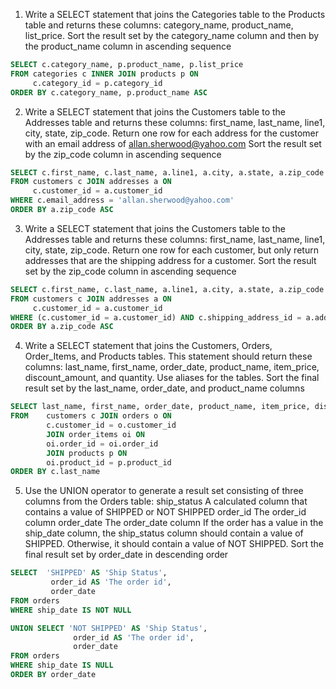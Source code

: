 1. Write a SELECT statement that joins the Categories table to the Products table and returns these columns: 
category_name, product_name, list_price.
Sort the result set by the category_name column and then by the product_name column in ascending sequence 

```sql
SELECT c.category_name, p.product_name, p.list_price
FROM categories c INNER JOIN products p ON
	 c.category_id = p.category_id
ORDER BY c.category_name, p.product_name ASC 
```

2. Write a SELECT statement that joins the Customers table to the Addresses table and returns these columns: 
first_name, last_name, line1, city, state, zip_code.
Return one row for each address for the customer with an email address of allan.sherwood@yahoo.com
Sort the result set by the zip_code column in ascending sequence 

```sql
SELECT c.first_name, c.last_name, a.line1, a.city, a.state, a.zip_code
FROM customers c JOIN addresses a ON 
	 c.customer_id = a.customer_id
WHERE c.email_address = 'allan.sherwood@yahoo.com'
ORDER BY a.zip_code ASC 
```

3. Write a SELECT statement that joins the Customers table to the Addresses table and returns these columns: 
first_name, last_name, line1, city, state, zip_code.
Return one row for each customer, but only return addresses that are the shipping address for a customer.
Sort the result set by the zip_code column in ascending sequence 

```sql
SELECT c.first_name, c.last_name, a.line1, a.city, a.state, a.zip_code
FROM customers c JOIN addresses a ON
	 c.customer_id = a.customer_id
WHERE (c.customer_id = a.customer_id) AND c.shipping_address_id = a.address_id
ORDER BY a.zip_code ASC 
```

4. Write a SELECT statement that joins the Customers, Orders, Order_Items, and Products tables. 
This statement should return these columns: last_name, first_name, order_date, product_name, item_price, discount_amount, and quantity.
Use aliases for the tables.
Sort the final result set by the last_name, order_date, and product_name columns 

```sql
SELECT last_name, first_name, order_date, product_name, item_price, discount_amount, quantity
FROM	customers c JOIN orders o ON 
		c.customer_id = o.customer_id 
        JOIN order_items oi ON
        oi.order_id = oi.order_id
        JOIN products p ON
        oi.product_id = p.product_id
ORDER BY c.last_name 
```

5. Use the UNION operator to generate a result set consisting of three columns from the Orders table: 
ship_status	A calculated column that contains a value of SHIPPED or NOT SHIPPED
order_id	The order_id column
order_date	The order_date column
If the order has a value in the ship_date column, the ship_status column should contain a value of SHIPPED. 
Otherwise, it should contain a value of NOT SHIPPED.
Sort the final result set by order_date in descending order 

```sql
SELECT  'SHIPPED' AS 'Ship Status',
         order_id AS 'The order id',
         order_date
FROM orders
WHERE ship_date IS NOT NULL 

UNION SELECT 'NOT SHIPPED' AS 'Ship Status',
              order_id AS 'The order id',
			  order_date
FROM orders
WHERE ship_date IS NULL
ORDER BY order_date
```



